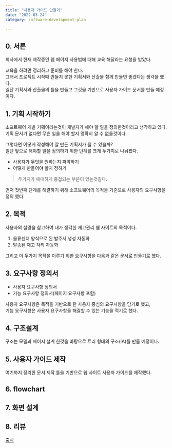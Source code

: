 ```yaml
---
title: "사용자 가이드 만들기"
date: "2022-03-24"
category: software-development-plan

---
```


## 0. 서론
회사에서 현재 제작중인 웹 페이지 사용법에 대해 교육 해달라는 요청을 받았다.

교육을 하려면 정리하고 준비를 해야 한다.  
그래서 프로젝트 시작때 만들지 못한 기획서와 산출물 함께 만들면 좋겠다는 생각을 했다.     
일단 기획서와 산출물의 틀을 만들고 그것을 기반으로 사용자 가이드 문서를 만들 예정이다.

## 1. 기획 시작하기
소프트웨어 개발 기획이라는것이 개발자가 해야 할 일을 정의한것이라고 생각하고 있다.  
기획 문서가 없다면 무슨 일을 해야 할지 명확히 알 수 없을것이다.

그렇다면 어떻게 작성해야 잘 만든 기획서가 될 수 있을까?    
일단 앞으로 해야할 일을 정의하기 위한 단계를 크게 두가지로 나눠봤다.

- 사용자가 무엇을 원하는지 파악하기
- 어떻게 만들어야 할지 정하기

> 두가지가 애매하게 중첩되는 부분이 있는것같다.

먼저 첫번째 단계를 해결하기 위해 소프트웨어의 목적을 기준으로 사용자의 요구사항을 정의 했다. 

## 2. 목적
사용자의 설명을 참고하여 내가 생각한 재고관리 웹 사이트의 목적이다.

1. 물류센터 양식으로 된 발주서 생성 자동화 
2. 발송된 재고 처리 자동화
   
그리고 이 두가지 목적을 이루기 위한 요구사항을 다음과 같은 문서로 만들기로 했다.

## 3. 요구사항 정의서
- 사용자 요구사항 정의서
- 기능 요구사항 정의서(페이지 요구사항 포함) 
   
사용자 요구사항은 목적을 기반으로 한 사용자 중심의 요구사항을 담기로 했고,  
기능 요구사항은 사용자 요구사항을 해결할 수 있는 기능을 적기로 했다.

## 4. 구조설계
구조는 모델과 페이지 설계 한것을 바탕으로 트리 형태의 구조(IA)를 만들 예정이다.

## 5. 사용자 가이드 제작
여기까지 정리한 문서 제작 틀을 기반으로 웹 사이트 사용자 가이드를 제작했다.

## 6. flowchart

## 7. 화면 설계

## 8. 리뷰

[출처](https://6987.tistory.com/entry/%EC%86%8C%ED%94%84%ED%8A%B8%EC%9B%A8%EC%96%B4-%EA%B0%9C%EB%B0%9C-%ED%9A%8C%EC%82%AC%EC%97%90%EC%84%9C-%EA%B8%B0%ED%9A%8D%EC%9D%B4%EB%9E%80)